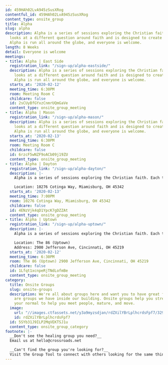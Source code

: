 ```yaml
---
id: 459HAh02LvA945zSusXRog
contentful_id: 459HAh02LvA945zSusXRog
content_type: onsite_group
title: Alpha
slug: alpha
description: Alpha is a series of sessions exploring the Christian faith. Each talk
  looks at a different question around faith and is designed to create conversation.
  Alpha is run all around the globe, and everyone is welcome.
length: 8 Weeks
detail: Everyone is welcome
meetings:
- title: Alpha | East Side
  registration_link: "/sign-up/alpha-eastside/"
  description: Alpha is a series of sessions exploring the Christian faith. Each talk
    looks at a different question around faith and is designed to create conversation.
    Alpha is run all around the globe, and everyone is welcome.
  starts_at: '2020-02-12'
  meeting_time: 6:30PM
  room: Meeting Room C
  childcare: false
  id: 2sCUyBfGYxzCnmrUQmGaVe
  content_type: onsite_group_meeting
- title: Alpha | Mason
  registration_link: "/sign-up/alpha-mason/"
  description: Alpha is a series of sessions exploring the Christian faith. Each talk
    looks at a different question around faith and is designed to create conversation.
    Alpha is run all around the globe, and everyone is welcome.
  starts_at: '2020-02-13'
  meeting_time: 6:30PM
  room: Meeting Room C
  childcare: false
  id: 6rzcF5wNZF9oACb09j19ZU
  content_type: onsite_group_meeting
- title: Alpha | Dayton
  registration_link: "/sign-up/alpha-dayton/"
  description: |-
    Alpha is a series of sessions exploring the Christian faith. Each talk looks at a different question around faith and is designed to create conversation. Alpha is run all around the globe, and everyone is welcome.

    Location: 10276 Cotinga Way, Miamisburg, OH 45342
  starts_at: '2020-02-13'
  meeting_time: 7:00PM
  room: 10276 Cotinga Way, Miamisburg, OH 45342
  childcare: false
  id: 4ENzVjk4qD1YpcK7gDZZAt
  content_type: onsite_group_meeting
- title: Alpha | Uptown
  registration_link: "/sign-up/alpha-uptown/"
  description: |-
    Alpha is a series of sessions exploring the Christian faith. Each talk looks at a different question around faith and is designed to create conversation. Alpha is run all around the globe, and everyone is welcome.

    Location: The 86 (Uptown)
    Address: 2900 Jefferson Ave, Cincinnati, OH 45219
  starts_at: '2020-02-12'
  meeting_time: 6:30PM
  room: The 86 (Uptown) 2900 Jefferson Ave, Cincinnati, OH 45219
  childcare: false
  id: 1Lfqt1xcnpeRjTNdLofmBe
  content_type: onsite_group_meeting
category:
  title: Onsite Groups
  slug: onsite-groups
  description: We're all about groups here and want you to have great friends. Below
    are groups we have inside our building. Onsite groups help you stretch beyond
    your normal to help you meet people, mature, and move.
  image:
    url: "//images.ctfassets.net/y3a9myzsdjan/rdZXilYBrLplhcrdsFpf7/329eaeb6b476852a1f7ae33cd2b10679/onsite-groups.jpg"
    id: rdZXilYBrLplhcrdsFpf7
  id: 5SYb31J9ILP2MqVEKTSJ1u
  content_type: onsite_group_category
footnote: |-
  __Don't see the healing group you need?__
  Email us at hello@crossroads.net

  __Can't find the group you're looking for?__
  Visit the Group Tool to connect with others looking for the same thing.
---
```



